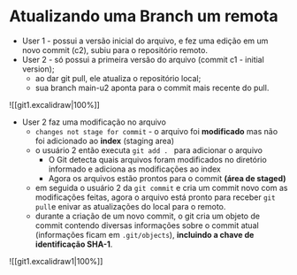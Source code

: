 # Atualizando uma Branch um remota
- User 1 - possui a versão inicial do arquivo, e fez uma edição em um novo commit (c2), subiu para o repositório remoto.
- User 2 - só possui a primeira versão do arquivo (commit c1 - initial version);
	- ao dar git pull, ele atualiza o repositório local;
	- sua branch main-u2 aponta para o commit mais recente do pull.

![[git1.excalidraw|100%]]

- User 2 faz uma modificação no arquivo
	- `changes not stage for commit` - o arquivo foi **modificado** mas não foi adicionado ao **index** (staging area)
	- o usuário 2 então executa `git add . ` para adicionar o arquivo
		- O Git detecta quais arquivos foram modificados no diretório informado e adiciona as modificações ao index
		- Agora os arquivos estão prontos para o commit **(área de staged)**
	- em seguida o usuário 2 da `git commit` e cria um commit novo com as modificações feitas, agora o arquivo está pronto para receber `git pull`e enivar as atualizações do local para o remoto.
	- durante a criação de um novo commit, o git cria um objeto de commit contendo diversas informações sobre o commit atual (informações ficam em `.git/objects`), **incluindo a chave de identificação SHA-1**.

![[git1.excalidraw1|100%]]


